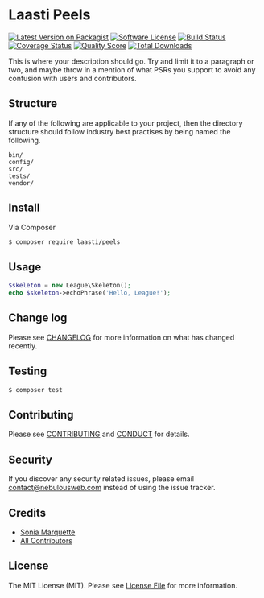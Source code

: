 # Laasti Peels

[![Latest Version on Packagist][ico-version]][link-packagist]
[![Software License][ico-license]](LICENSE.md)
[![Build Status][ico-travis]][link-travis]
[![Coverage Status][ico-scrutinizer]][link-scrutinizer]
[![Quality Score][ico-code-quality]][link-code-quality]
[![Total Downloads][ico-downloads]][link-downloads]

This is where your description should go. Try and limit it to a paragraph or two, and maybe throw in a mention of what
PSRs you support to avoid any confusion with users and contributors.

## Structure

If any of the following are applicable to your project, then the directory structure should follow industry best practises by being named the following.

```
bin/        
config/
src/
tests/
vendor/
```


## Install

Via Composer

``` bash
$ composer require laasti/peels
```

## Usage

``` php
$skeleton = new League\Skeleton();
echo $skeleton->echoPhrase('Hello, League!');
```

## Change log

Please see [CHANGELOG](CHANGELOG.md) for more information on what has changed recently.

## Testing

``` bash
$ composer test
```

## Contributing

Please see [CONTRIBUTING](CONTRIBUTING.md) and [CONDUCT](CONDUCT.md) for details.

## Security

If you discover any security related issues, please email contact@nebulousweb.com instead of using the issue tracker.

## Credits

- [Sonia Marquette][link-author]
- [All Contributors][link-contributors]

## License

The MIT License (MIT). Please see [License File](LICENSE.md) for more information.

[ico-version]: https://img.shields.io/packagist/v/laasti/peels.svg?style=flat-square
[ico-license]: https://img.shields.io/badge/license-MIT-brightgreen.svg?style=flat-square
[ico-travis]: https://img.shields.io/travis/laasti/peels/master.svg?style=flat-square
[ico-scrutinizer]: https://img.shields.io/scrutinizer/coverage/g/laasti/peels.svg?style=flat-square
[ico-code-quality]: https://img.shields.io/scrutinizer/g/laasti/peels.svg?style=flat-square
[ico-downloads]: https://img.shields.io/packagist/dt/laasti/peels.svg?style=flat-square

[link-packagist]: https://packagist.org/packages/laasti/peels
[link-travis]: https://travis-ci.org/laasti/peels
[link-scrutinizer]: https://scrutinizer-ci.com/g/laasti/peels/code-structure
[link-code-quality]: https://scrutinizer-ci.com/g/laasti/peels
[link-downloads]: https://packagist.org/packages/laasti/peels
[link-author]: https://github.com/nebulousGirl
[link-contributors]: ../../contributors
